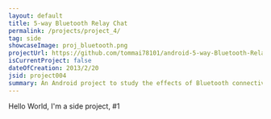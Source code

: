 ```yaml
---
layout: default
title: 5-way Bluetooth Relay Chat
permalink: /projects/project_4/
tag: side
showcaseImage: proj_bluetooth.png
projectUrl: https://github.com/tommai78101/android-5-way-Bluetooth-Relay
isCurrentProject: false
dateOfCreation: 2013/2/20
jsid: project004
summary: An Android project to study the effects of Bluetooth connectivity and peer-to-peer networking architecture. Uses the Bluetooth stack to only broadcast messages simultaneously to receiving Android devices, up to 5 at maximum in theory. For academic purposes only. Written in Java for Android, using Google Android SDK with Eclipse IDE.
---
```


Hello World, I'm a side project, #1
